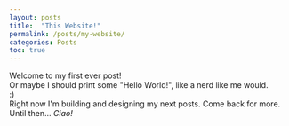 ```yaml
---
layout: posts
title:  "This Website!"
permalink: /posts/my-website/
categories: Posts
toc: true
---
```


Welcome to my first ever post!\
Or maybe I should print some "Hello World!", like a nerd like me would.\
:)\
Right now I'm building and designing my next posts. Come back for more.\
Until then... *Ciao!*
